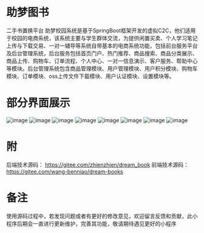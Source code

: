 # 助梦图书
二手书置换平台
助梦校园系统是基于SpringBoot框架开发的虚拟C2C，他们适用于校园的电商系统，该系统主要与学生群体交流，为提供闲置买卖、个人学习笔记上传与下载交易、一对一辅导等系统自带基本的电商系统功能，包括前台服务平台及后台管理系统，后台服务包括首页门户、热门推荐、商品搜索、商品分类展示、商品上传、购物车、订单流程、个人中心、一对一信息演示、客户服务、帮助中心等模块。后台管理系统包含商品管理模块、用户管理模块、用户积分模块、购物车模块、订单模块、oss上传文件下载模块、用户认证模块、设置模块等。

# 部分界面展示
![image](https://user-images.githubusercontent.com/82482605/120263544-7a8c5200-c2ce-11eb-9293-e880b9c6ce0f.png)
![image](https://user-images.githubusercontent.com/82482605/120263569-8a0b9b00-c2ce-11eb-90e0-faa5e4a76f3a.png)
![image](https://user-images.githubusercontent.com/82482605/120263585-9263d600-c2ce-11eb-8c4a-db26b9b94efc.png)
![image](https://user-images.githubusercontent.com/82482605/120263603-998ae400-c2ce-11eb-809e-54ef7c9a2a87.png)
![image](https://user-images.githubusercontent.com/82482605/120263608-9db70180-c2ce-11eb-936a-0f9d5f0c4f7e.png)
![image](https://user-images.githubusercontent.com/82482605/120263618-a3144c00-c2ce-11eb-8066-b01fa9e876d7.png)
![image](https://user-images.githubusercontent.com/82482605/120263627-a90a2d00-c2ce-11eb-9c56-27a9a71cc1cc.png)
![image](https://user-images.githubusercontent.com/82482605/120263635-ae677780-c2ce-11eb-8b70-72c95cf90987.png)
# 附
后端技术源码： https://gitee.com/zhienzhien/dream_book
前端技术源码： https://gitee.com/wang-benniao/dream-books 

# 备注
使用源码过程中，若发现问题或者有更好的修改意见，欢迎留言反馈和贡献，此小程序后期会一直进行更新维护，完善其功能，敬请期待遇见更好的小程序
